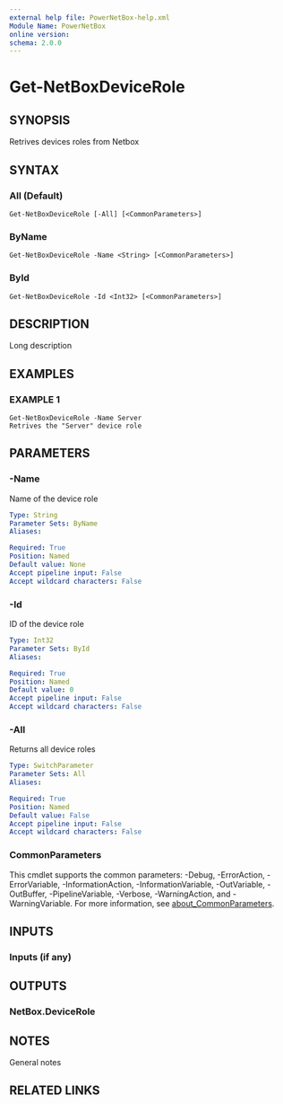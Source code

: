 ```yaml
---
external help file: PowerNetBox-help.xml
Module Name: PowerNetBox
online version:
schema: 2.0.0
---
```


# Get-NetBoxDeviceRole

## SYNOPSIS
Retrives devices roles from Netbox

## SYNTAX

### All (Default)
```
Get-NetBoxDeviceRole [-All] [<CommonParameters>]
```

### ByName
```
Get-NetBoxDeviceRole -Name <String> [<CommonParameters>]
```

### ById
```
Get-NetBoxDeviceRole -Id <Int32> [<CommonParameters>]
```

## DESCRIPTION
Long description

## EXAMPLES

### EXAMPLE 1
```
Get-NetBoxDeviceRole -Name Server
Retrives the "Server" device role
```

## PARAMETERS

### -Name
Name of the device role

```yaml
Type: String
Parameter Sets: ByName
Aliases:

Required: True
Position: Named
Default value: None
Accept pipeline input: False
Accept wildcard characters: False
```

### -Id
ID of the device role

```yaml
Type: Int32
Parameter Sets: ById
Aliases:

Required: True
Position: Named
Default value: 0
Accept pipeline input: False
Accept wildcard characters: False
```

### -All
Returns all device roles

```yaml
Type: SwitchParameter
Parameter Sets: All
Aliases:

Required: True
Position: Named
Default value: False
Accept pipeline input: False
Accept wildcard characters: False
```

### CommonParameters
This cmdlet supports the common parameters: -Debug, -ErrorAction, -ErrorVariable, -InformationAction, -InformationVariable, -OutVariable, -OutBuffer, -PipelineVariable, -Verbose, -WarningAction, and -WarningVariable. For more information, see [about_CommonParameters](http://go.microsoft.com/fwlink/?LinkID=113216).

## INPUTS

### Inputs (if any)
## OUTPUTS

### NetBox.DeviceRole
## NOTES
General notes

## RELATED LINKS
